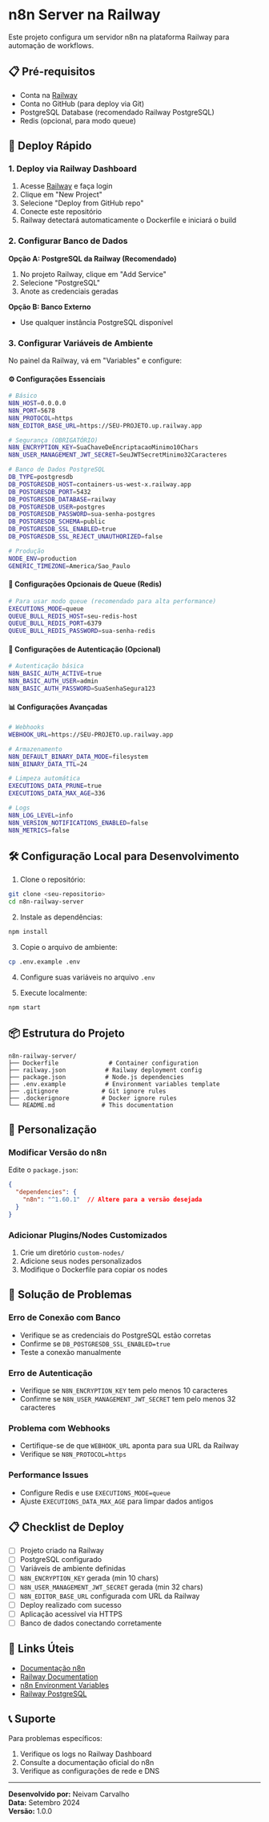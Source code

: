 # n8n Server na Railway

Este projeto configura um servidor n8n na plataforma Railway para automação de workflows.

## 📋 Pré-requisitos

- Conta na [Railway](https://railway.app)
- Conta no GitHub (para deploy via Git)
- PostgreSQL Database (recomendado Railway PostgreSQL)
- Redis (opcional, para modo queue)

## 🚀 Deploy Rápido

### 1. Deploy via Railway Dashboard

1. Acesse [Railway](https://railway.app) e faça login
2. Clique em "New Project"
3. Selecione "Deploy from GitHub repo"
4. Conecte este repositório
5. Railway detectará automaticamente o Dockerfile e iniciará o build

### 2. Configurar Banco de Dados

**Opção A: PostgreSQL da Railway (Recomendado)**
1. No projeto Railway, clique em "Add Service"
2. Selecione "PostgreSQL"
3. Anote as credenciais geradas

**Opção B: Banco Externo**
- Use qualquer instância PostgreSQL disponível

### 3. Configurar Variáveis de Ambiente

No painel da Railway, vá em "Variables" e configure:

#### ⚙️ Configurações Essenciais
```bash
# Básico
N8N_HOST=0.0.0.0
N8N_PORT=5678
N8N_PROTOCOL=https
N8N_EDITOR_BASE_URL=https://SEU-PROJETO.up.railway.app

# Segurança (OBRIGATÓRIO)
N8N_ENCRYPTION_KEY=SuaChaveDeEncriptacaoMinimo10Chars
N8N_USER_MANAGEMENT_JWT_SECRET=SeuJWTSecretMinimo32Caracteres

# Banco de Dados PostgreSQL
DB_TYPE=postgresdb
DB_POSTGRESDB_HOST=containers-us-west-x.railway.app
DB_POSTGRESDB_PORT=5432
DB_POSTGRESDB_DATABASE=railway
DB_POSTGRESDB_USER=postgres
DB_POSTGRESDB_PASSWORD=sua-senha-postgres
DB_POSTGRESDB_SCHEMA=public
DB_POSTGRESDB_SSL_ENABLED=true
DB_POSTGRESDB_SSL_REJECT_UNAUTHORIZED=false

# Produção
NODE_ENV=production
GENERIC_TIMEZONE=America/Sao_Paulo
```

#### 🔄 Configurações Opcionais de Queue (Redis)
```bash
# Para usar modo queue (recomendado para alta performance)
EXECUTIONS_MODE=queue
QUEUE_BULL_REDIS_HOST=seu-redis-host
QUEUE_BULL_REDIS_PORT=6379
QUEUE_BULL_REDIS_PASSWORD=sua-senha-redis
```

#### 🔐 Configurações de Autenticação (Opcional)
```bash
# Autenticação básica
N8N_BASIC_AUTH_ACTIVE=true
N8N_BASIC_AUTH_USER=admin
N8N_BASIC_AUTH_PASSWORD=SuaSenhaSegura123
```

#### 📊 Configurações Avançadas
```bash
# Webhooks
WEBHOOK_URL=https://SEU-PROJETO.up.railway.app

# Armazenamento
N8N_DEFAULT_BINARY_DATA_MODE=filesystem
N8N_BINARY_DATA_TTL=24

# Limpeza automática
EXECUTIONS_DATA_PRUNE=true
EXECUTIONS_DATA_MAX_AGE=336

# Logs
N8N_LOG_LEVEL=info
N8N_VERSION_NOTIFICATIONS_ENABLED=false
N8N_METRICS=false
```

## 🛠️ Configuração Local para Desenvolvimento

1. Clone o repositório:
```bash
git clone <seu-repositorio>
cd n8n-railway-server
```

2. Instale as dependências:
```bash
npm install
```

3. Copie o arquivo de ambiente:
```bash
cp .env.example .env
```

4. Configure suas variáveis no arquivo `.env`

5. Execute localmente:
```bash
npm start
```

## 📦 Estrutura do Projeto

```
n8n-railway-server/
├── Dockerfile              # Container configuration
├── railway.json           # Railway deployment config
├── package.json           # Node.js dependencies
├── .env.example           # Environment variables template
├── .gitignore            # Git ignore rules
├── .dockerignore         # Docker ignore rules
└── README.md             # This documentation
```

## 🔧 Personalização

### Modificar Versão do n8n
Edite o `package.json`:
```json
{
  "dependencies": {
    "n8n": "^1.60.1"  // Altere para a versão desejada
  }
}
```

### Adicionar Plugins/Nodes Customizados
1. Crie um diretório `custom-nodes/`
2. Adicione seus nodes personalizados
3. Modifique o Dockerfile para copiar os nodes

## 🚨 Solução de Problemas

### Erro de Conexão com Banco
- Verifique se as credenciais do PostgreSQL estão corretas
- Confirme se `DB_POSTGRESDB_SSL_ENABLED=true`
- Teste a conexão manualmente

### Erro de Autenticação
- Verifique se `N8N_ENCRYPTION_KEY` tem pelo menos 10 caracteres
- Confirme se `N8N_USER_MANAGEMENT_JWT_SECRET` tem pelo menos 32 caracteres

### Problema com Webhooks
- Certifique-se de que `WEBHOOK_URL` aponta para sua URL da Railway
- Verifique se `N8N_PROTOCOL=https`

### Performance Issues
- Configure Redis e use `EXECUTIONS_MODE=queue`
- Ajuste `EXECUTIONS_DATA_MAX_AGE` para limpar dados antigos

## 📋 Checklist de Deploy

- [ ] Projeto criado na Railway
- [ ] PostgreSQL configurado
- [ ] Variáveis de ambiente definidas
- [ ] `N8N_ENCRYPTION_KEY` gerada (min 10 chars)
- [ ] `N8N_USER_MANAGEMENT_JWT_SECRET` gerada (min 32 chars)
- [ ] `N8N_EDITOR_BASE_URL` configurada com URL da Railway
- [ ] Deploy realizado com sucesso
- [ ] Aplicação acessível via HTTPS
- [ ] Banco de dados conectando corretamente

## 🔗 Links Úteis

- [Documentação n8n](https://docs.n8n.io/)
- [Railway Documentation](https://docs.railway.app/)
- [n8n Environment Variables](https://docs.n8n.io/hosting/environment-variables/)
- [Railway PostgreSQL](https://docs.railway.app/databases/postgresql)

## 📞 Suporte

Para problemas específicos:
1. Verifique os logs no Railway Dashboard
2. Consulte a documentação oficial do n8n
3. Verifique as configurações de rede e DNS

---

**Desenvolvido por:** Neivam Carvalho  
**Data:** Setembro 2024  
**Versão:** 1.0.0